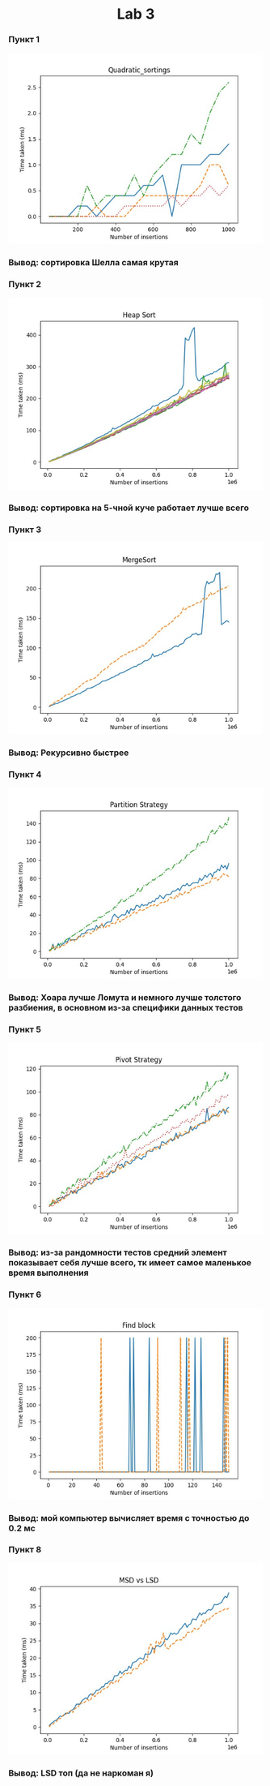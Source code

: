 <h1 align="center"> Lab 3 </h1>
<h3 laign="center"> Пункт 1 </h3>
<img src="Quadratic_Sorts.jpg" />
<h3> Вывод: сортировка Шелла самая крутая</h3>
<h3 laign="center"> Пункт 2 </h3>
<img src="Heap_Sort.jpg" />
<h3> Вывод: сортировка на 5-чной куче работает лучше всего</h3>
<h3 laign="center"> Пункт 3 </h3>
<img src="Merge_Sort.jpg" />
<h3> Вывод: Рекурсивно быстрее</h3>
<h3 laign="center"> Пункт 4 </h3>
<img src="Q_Sort.jpg" />
<h3> Вывод: Хоара лучше Ломута и немного лучше толстого разбиения, в основном из-за специфики данных тестов</h3>
<h3 laign="center"> Пункт 5 </h3>
<img src="Pivots.jpg" />
<h3> Вывод: из-за рандомности тестов средний элемент показывает себя лучше всего, тк имеет самое маленькое время выполнения</h3>
<h3 laign="center"> Пункт 6 </h3>
<img src="Q_Sort_and_Shell.jpg" />
<h3> Вывод: мой компьютер вычисляет время с точностью до 0.2 мс</h3>
<h3 laign="center"> Пункт 8 </h3>
<img src="SD_Sorts.jpg" />
<h3> Вывод: LSD топ (да не наркоман я)</h3>
